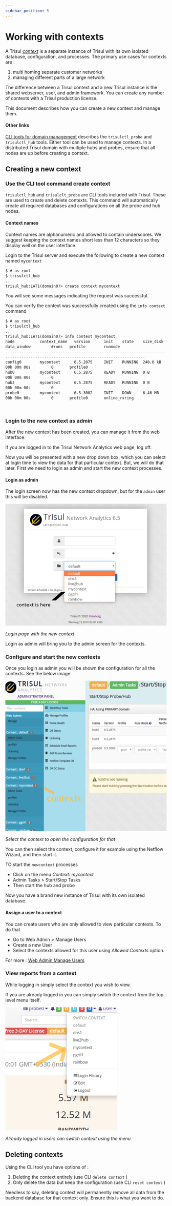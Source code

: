 ```yaml
---
sidebar_position: 5
---
```


# Working with contexts

A Trisul [*context*](/docs/ug/domain#contexts) is a separate
instance of Trisul with its own isolated database, configuration, and
processes. The primary use cases for contexts are :

1. multi homing separate customer networks
2. managing different parts of a large network

The difference between a Trisul context and a new Trisul instance is the
shared webserver, user, and admin framework. You can create any number
of contexts with a Trisul production license.

This document describes how you can create a new context and manage
them.

#### Other links

[CLI tools for domain management](trisulctl) describes the `trisulctl_probe` and `trisulctl_hub` tools. Either tool can be used to manage contexts. In a distributed Trisul domain with multiple hubs and probes, ensure that all nodes are up before creating a context.

## Creating a new context

### Use the CLI tool command create context

`trisulctl_hub` and `trisulclt_probe` are CLI tools included with
Trisul. These are used to create and delete contexts. This command will
automatically create all required databases and configurations on all
the probe and hub nodes.

#### Context names

Context names are alphanumeric and allowed to contain underscores. We
suggest keeping the context names short less than 12 characters so they
display well on the user interface.

Login to the Trisul server and execute the following to create a new
context named `mycontext`

```language-bash
$ # as root
$ trisulctl_hub
..
trisul_hub:LAT1(domain0)> create context mycontext
```

You will see some messages indicating the request was successful.

You can verify the context was successfully created using the
`info context` command

```language-bash
$ # as root
$ trisulctl_hub
..
trisul_hub:LAT1(domain0)> info context mycontext
node           context_name   version      init    state    size_disk   data_window         #runs   profile        runmode
-----------------------------------------------------------------------------------------------------------------------------------
config0        mycontext      6.5.2875     INIT    RUNNING  240.0 kB    00h 00m 00s         0       profile0                      
hub0           mycontext      6.5.2875     READY   RUNNING  0 B         00h 00m 00s         0                                     
hub3           mycontext      6.5.2875     READY   RUNNING  0 B         00h 00m 00s         0                                     
probe0         mycontext      6.5.3002     INIT    DOWN     6.46 MB     00h 00m 00s         0       profile0       online_rxring  
```

    

### Login to the new context as admin

After the new context has been created, you can manage it from the web
interface.

If you are logged in to the Trisul Network Analytics web page, log off.

Now you will be presented with a new drop down box, which you can select
at login time to view the data for that particular context. But, we will
do that later. First we need to login as admin and start the new context
processes.

#### Login as admin

The login screen now has the new context dropdown, but for the `admin`
user this will be disabled.

![](images/newcontext.png)

*Login page with the new context*

Login as admin will bring you to the admin screen for the contexts.

### Configure and start the new contexts

Once you login as admin you will be shown the configuration for all the
contexts. See the below image.

![](images/contextadmin.png)

*Select the context to open the configuration for that*

You can then select the context, configure it for example using the
Netflow Wizard, and then start it.

TO start the `newcontext` processes

- Click on the menu *Context: mycontext*
- Admin Tasks \> Start/Stop Tasks
- Then start the hub and probe

Now you have a brand new instance of Trisul with its own isolated
database.

#### Assign a user to a context

You can create users who are only allowed to view particular contexts.
To do that

- Go to Web Admin \> Manage Users
- Create a new User
- Select the contexts allowed for this user using *Allowed Contexts*
  option.

For more : [Web Admin Manage Users](/docs/ug/webadmin/manageusers)

### View reports from a context

While logging in simply select the context you wish to view.

If you are already logged in you can simply switch the context from the
top level menu itself.

![](images/switchcontext.png)

*Already logged in users can switch context using the menu*

## Deleting contexts

Using the CLI tool you have options of :

1. Deleting the context entirely (use CLI `delete context` )
2. Only delete the data but keep the configuration (use CLI
   `reset context` )

Needless to say, deleting context will permanently remove all data from
the backend database for that context only. Ensure this is what you want
to do.
